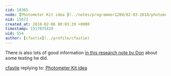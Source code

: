 ```yaml
---
cid: 18365
node: [Photometer Kit idea ](../notes/programmer1200/02-03-2018/photometer-kit-idea)
nid: 15672
created_at: 2018-02-06 00:03:39 +0000
timestamp: 1517875419
uid: 554
author: [cfastie](../profile/cfastie)
---
```


There is also lots of good information [in this research note by Don](https://publiclab.org/notes/donblair/11-01-2015/turbidity-sensor-prototype) about some testing he did.

[cfastie](../profile/cfastie) replying to: [Photometer Kit idea ](../notes/programmer1200/02-03-2018/photometer-kit-idea)

